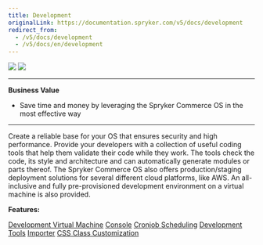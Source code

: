 ```yaml
---
title: Development
originalLink: https://documentation.spryker.com/v5/docs/development
redirect_from:
  - /v5/docs/development
  - /v5/docs/en/development
---
```


<div class='feature-text'>
    <div class='feature-images'>
    <img class="light-mode" src="https://spryker.s3.eu-central-1.amazonaws.com/docs/Document+360/Capabilities+icons/light/development.svg"/>
    <img class="dark-mode" src="https://spryker.s3.eu-central-1.amazonaws.com/docs/Document+360/Capabilities+icons/dark/development.svg"/>
    </div>
    <div class="feature-text-wrap">

***
**Business Value**
* Save time and money by leveraging the Spryker Commerce OS in the most effective way
***
        
Create a reliable base for your OS that ensures security and high performance. Provide your developers with a collection of useful coding tools that help them validate their code while they work. The tools check the code, its style and architecture and can automatically generate modules or parts thereof. The Spryker Commerce OS also offers production/staging deployment solutions for several different cloud platforms, like AWS. An all-inclusive and fully pre-provisioned development environment on a virtual machine is also provided.
 </div>
</div>

**Features:**

<div>
<a class="feature-link" href="https://documentation.spryker.com/docs/v5/en/devvm">Development Virtual Machine</a>    
<a class="feature-link" href="https://documentation.spryker.com/docs/v5/en/console">Console</a>
<a class="feature-link" href="https://documentation.spryker.com/v5/docs/en/cronjob-scheduling">Cronjob Scheduling</a>
<a class="feature-link" href="https://documentation.spryker.com/v5/docs/en/development-tools">Development Tools</a>
<a class="feature-link" href="https://documentation.spryker.com/v5/docs/en/importer">Importer</a>
<a class="feature-link" href="https://documentation.spryker.com/v5/docs/en/css-class-customization ">CSS Class Customization</a>
</div>

